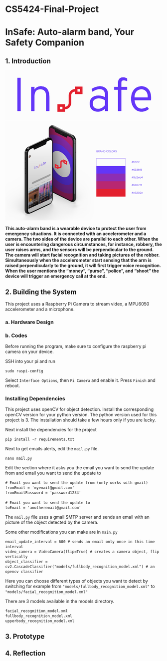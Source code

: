 # CS5424-Final-Project
# InSafe: Auto-alarm band, Your Safety Companion
## 1. Introduction

![logo1](https://github.com/williamzhang012998/CS5424-Final-Project/blob/main/logo1.png)
![logo2](https://github.com/williamzhang012998/CS5424-Final-Project/blob/main/logo2.png)

**This auto-alarm band is a wearable device to protect the user from emergency situations. It is connected with an accelerometer and a camera. The two sides of the device are parallel to each other. When the user is encountering dangerous circumstances, for instance, robbery, the user raises arms, and the sensors will be perpendicular to the ground. The camera will start facial recognition and taking pictures of the robber. Simultaneously when the accelerometer start sensing that the arm is raised perpendicularly to the ground, it will first trigger voice recognition. When the user mentions the “money”, “purse”, “police”, and “shoot” the device will trigger an emergency call at the end.**

## 2. Building the System

This project uses a Raspberry Pi Camera to stream video, a MPU6050 accelerometer and a microphone. 

### a. Hardware Design

### b. Codes

Before running the program, make sure to configure the raspberry pi camera on your device.

SSH into your pi and run

```
sudo raspi-config
```

Select `Interface Options`, then `Pi Camera` and enable it. Press `Finish` and reboot.

### Installing Dependencies

This project uses openCV for object detection. Install the corresponding openCV version for your python version. The python version used for this project is 3. The installation should take a few hours only if you are lucky.

Next install the dependencies for the project

```
pip install -r requirements.txt
```

Next to get emails alerts, edit the `mail.py` file.

```
nano mail.py
```

Edit the section where it asks you the email you want to send the update from and email you want to send the update to

```
# Email you want to send the update from (only works with gmail)
fromEmail = 'myemail@gmail.com'
fromEmailPassword = 'password1234'

# Email you want to send the update to
toEmail = 'anotheremail@gmail.com'
```

The `mail.py` file uses a gmail SMTP server and sends an email with an picture of the object detected by the camera. 

Some other modifications you can make are in `main.py`


```
email_update_interval = 600 # sends an email only once in this time interval
video_camera = VideoCamera(flip=True) # creates a camera object, flip vertically
object_classifier = cv2.CascadeClassifier("models/fullbody_recognition_model.xml") # an opencv classifier
```

Here you can choose different types of objects you want to detect by switching for example from `"models/fullbody_recognition_model.xml"` to `"models/facial_recognition_model.xml"`

There are 3 models available in the models directory.

```
facial_recognition_model.xml
fullbody_recognition_model.xml
upperbody_recognition_model.xml
```


## 3. Prototype


## 4. Reflection
